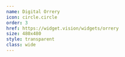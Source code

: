 ```yaml
---
name: Digital Orrery
icon: circle.circle
order: 3
href: https://widget.vision/widgets/orrery
size: 480x480
style: transparent
class: wide
---
```



